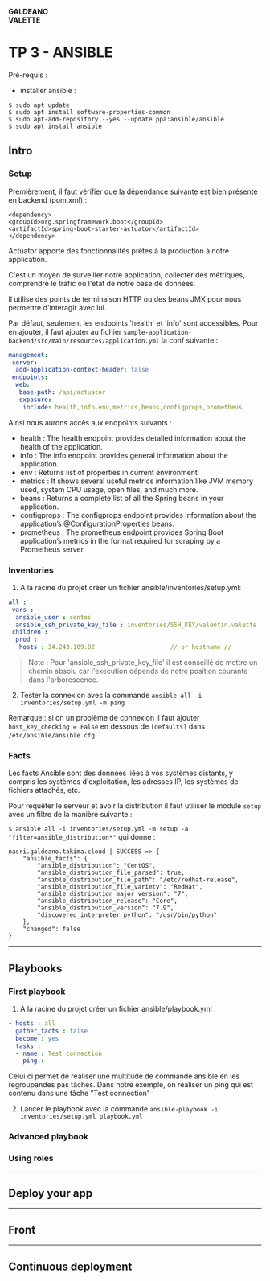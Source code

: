 **GALDEANO**  
**VALETTE**
# TP 3 - ANSIBLE

Pré-requis : 
- installer ansible : 
```
$ sudo apt update
$ sudo apt install software-properties-common
$ sudo apt-add-repository --yes --update ppa:ansible/ansible
$ sudo apt install ansible
```

## Intro

### Setup


Premièrement, il faut vérifier que la dépendance suivante est bien présente en backend (pom.xml) : 
```
<dependency>
<groupId>org.springframework.boot</groupId>
<artifactId>spring-boot-starter-actuator</artifactId>
</dependency>
```

Actuator apporte des fonctionnalités prêtes à la production à notre application.

C'est un moyen de surveiller notre application, collecter des métriques, comprendre le trafic ou l'état de notre base de données.

Il utilise des points de terminaison HTTP ou des beans JMX pour nous permettre d'interagir avec lui.
 
Par défaut, seulement les endpoints 'health' et 'info' sont accessibles. Pour en ajouter, il faut ajouter au fichier `sample-application-backend/src/main/resources/application.yml` la conf suivante : 

```yml
management:
 server:
  add-application-context-header: false
 endpoints:
  web:
   base-path: /api/actuator
   exposure:
    include: health,info,env,metrics,beans,configprops,prometheus
```
Ainsi nous aurons accès aux endpoints suivants : 
- health : The health endpoint provides detailed information about the health of the application.
- info : The info endpoint provides general information about the application.
- env : 	Returns list of properties in current environment
- metrics : It shows several useful metrics information like JVM memory used, system CPU usage, open files, and much more.
- beans : Returns a complete list of all the Spring beans in your application.
- configprops : The configprops endpoint provides information about the application’s @ConfigurationProperties beans.
- prometheus : The prometheus endpoint provides Spring Boot application’s metrics in the format required for scraping by a Prometheus server.


### Inventories

1. A la racine du projet créer un fichier ansible/inventories/setup.yml: 
```yml
all :
 vars :
  ansible_user : centos
  ansible_ssh_private_key_file : inventories/SSH_KEY/valentin.valette
 children :
  prod :
   hosts : 34.243.109.82                     // or hostname //
```
> Note : Pour 'ansible_ssh_private_key_file' il est conseillé de mettre un chemin absolu car l'execution dépends de notre position courante dans l'arborescence.

2. Tester la connexion avec la commande `ansible all -i inventories/setup.yml -m ping`

Remarque : si on un problème de connexion il faut ajouter `host_key_checking = False` en dessous de `[defaults]` dans `/etc/ansible/ansible.cfg`. 
`
### Facts

Les facts Ansible sont des données liées à vos systèmes distants, y compris les systèmes d'exploitation, les adresses IP, les systèmes de fichiers attachés, etc.

Pour requêter le serveur et avoir la distribution il faut utiliser le module `setup` avec un filtre de la manière suivante : 

`$ ansible all -i inventories/setup.yml -m setup -a "filter=ansible_distribution*"` qui donne :
```
nasri.galdeano.takima.cloud | SUCCESS => {
    "ansible_facts": {
        "ansible_distribution": "CentOS",
        "ansible_distribution_file_parsed": true,
        "ansible_distribution_file_path": "/etc/redhat-release",
        "ansible_distribution_file_variety": "RedHat",
        "ansible_distribution_major_version": "7",
        "ansible_distribution_release": "Core",
        "ansible_distribution_version": "7.9",
        "discovered_interpreter_python": "/usr/bin/python"
    },
    "changed": false
}
```

---

## Playbooks
### First playbook

1. A la racine du projet créer un fichier ansible/playbook.yml :
```yml
- hosts : all
  gather_facts : false
  become : yes
  tasks :
  - name : Test connection
    ping :
```
Celui ci permet de réaliser une multitude de commande ansible en les regroupandes pas tâches. Dans notre exemple, on réaliser un ping qui est contenu dans une tâche "Test connection"

2. Lancer le playbook  avec la commande `ansible-playbook -i inventories/setup.yml playbook.yml`

### Advanced playbook

### Using roles


---

## Deploy your app
---

## Front
---

## Continuous deployment

